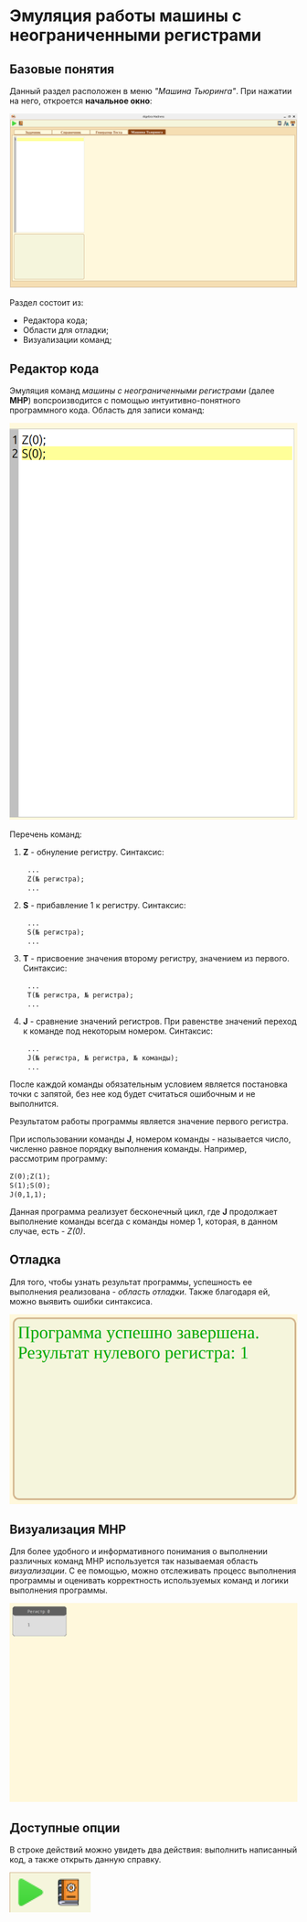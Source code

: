 # Эмуляция работы машины с неограниченными регистрами
## Базовые понятия

Данный раздел расположен в меню *"Машина Тьюринга"*. При нажатии на него, откроется **начальное окно**:

![Начальное окно](pics/mnr_main.png)

Раздел состоит из:
- Редактора кода;
- Области для отладки;
- Визуализации команд;

## Редактор кода
Эмуляция команд *машины с неограниченными регистрами* (далее **МНР**) вопсроизводится с помощью интуитивно-понятного программного кода. Область для записи команд:

![Редактор кода](pics/mnr_codeeditor.png)

Перечень команд:
1. **Z** - обнуление регистру. Синтаксис:

        ...
        Z(№ регистра);
        ...

2. **S** - прибавление 1 к регистру. Синтаксис:

        ...
        S(№ регистра);
        ...

3. **T** - присвоение значения второму регистру, значением из первого. Синтаксис:

        ...
        T(№ регистра, № регистра);
        ...

4. **J** - сравнение значений регистров. При равенстве значений переход к команде под некоторым номером. Синтаксис:

        ...
        J(№ регистра, № регистра, № команды);
        ...

После каждой команды обязательным условием является постановка точки с запятой, без нее код будет считаться ошибочным и не выполнится.

Результатом работы программы является значение первого регистра.

При использовании команды **J**, номером команды - называется число, численно равное порядку выполнения команды.
Например, рассмотрим программу:

    Z(0);Z(1);
    S(1);S(0);
    J(0,1,1);

Данная программа реализует бесконечный цикл, где **J** продолжает выполнение команды всегда с команды номер 1, которая, в данном случае, есть - *Z(0)*.

## Отладка
Для того, чтобы узнать результат программы, успешность ее выполнения реализована - *область отладки*. Также благодаря ей, можно выявить ошибки синтаксиса.

![Область отладки](pics/mnr_debug.png)

## Визуализация МНР
Для более удобного и информативного понимания о выполнении различных команд МНР используется так называемая область *визуализации*. С ее помощью, можно отслеживать процесс выполнения программы и оценивать корректность используемых команд и логики выполнения программы.

![Визуализация МНР](pics/mnr_viewer.png)

## Доступные опции
В строке действий можно увидеть два действия: выполнить написанный код, а также открыть данную справку.

![Опции](pics/mnr_actions.png)